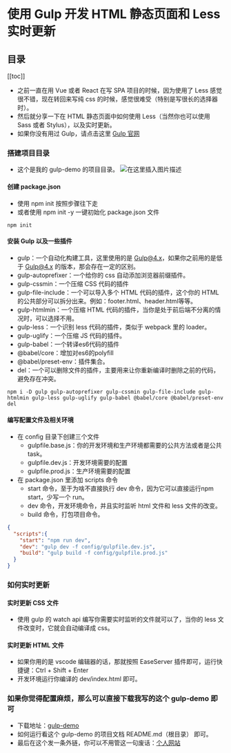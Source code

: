 # 使用 Gulp 开发 HTML 静态页面和 Less 实时更新

## 目录

[[toc]]

* 之前一直在用 Vue 或者 React 在写 SPA 项目的时候，因为使用了 Less 感觉很不错，现在转回来写纯 css 的时候，感觉很难受（特别是写很长的选择器时）。
* 然后就分享一下在 HTML 静态页面中如何使用 Less（当然你也可以使用 Sass 或者 Stylus），以及实时更新。
* 如果你没有用过 Gulp，请点击这里 [Gulp 官网](https://www.gulpjs.com.cn/)

### 搭建项目目录

* 这个是我的 gulp-demo 的项目目录。
![在这里插入图片描述](https://img-blog.csdnimg.cn/20200803165117429.png?x-oss-process=image/watermark,type_ZmFuZ3poZW5naGVpdGk,shadow_10,text_aHR0cHM6Ly9ibG9nLmNzZG4ubmV0L2JpYW9fZmVuZw==,size_16,color_FFFFFF,t_70)

#### 创建 package.json

* 使用 npm init 按照步骤往下走
* 或者使用 npm init -y 一键初始化 package.json 文件

```Basic
npm init
```

#### 安装 Gulp 以及一些插件

* gulp：一个自动化构建工具，这里使用的是 Gulp@4.x，如果你之前用的是低于 Gulp@4.x 的版本，那会存在一定的区别。
* gulp-autoprefixer：一个给你的 css 自动添加浏览器前缀插件。
* gulp-cssmin：一个压缩 CSS 代码的插件
* gulp-file-include：一个可以导入多个 HTML 代码的插件，这个你的 HTML 的公共部分可以拆分出来。例如：footer.html、header.html等等。
* gulp-htmlmin：一个压缩 HTML 代码的插件，当你是处于前后端不分离的情况时，可以选择不用。
* gulp-less：一个识别 less 代码的插件，类似于 webpack 里的 loader。
* gulp-uglify：一个压缩 JS 代码的插件。
* gulp-babel：一个转译es6代码的插件
* @babel/core：增加对es6的polyfill
* @babel/preset-env：插件集合。
* del：一个可以删除文件的插件，主要用来让你重新编译时删除之前的代码，避免存在冲突。

```Basic
npm i -D gulp gulp-autoprefixer gulp-cssmin gulp-file-include gulp-htmlmin gulp-less gulp-uglify gulp-babel @babel/core @babel/preset-env del
```

#### 编写配置文件及相关环境

* 在 config 目录下创建三个文件
  * gulpfile.base.js：你的开发环境和生产环境都需要的公共方法或者是公共 task。
  * gulpfile.dev.js：开发环境需要的配置
  * gulpfile.prod.js：生产环境需要的配置
* 在 package.json 里添加 scripts 命令
  * start 命令，至于为啥不直接执行 dev 命令，因为它可以直接运行npm start，少写一个 run。
  * dev 命令，开发环境命令，并且实时监听 html 文件和 less 文件的改变。
  * build 命令，打包项目命令。

```JSON
{
  "scripts":{
    "start": "npm run dev",
    "dev": "gulp dev -f config/gulpfile.dev.js",
    "build": "gulp build -f config/gulpfile.prod.js"
  }
}
```

### 如何实时更新

#### 实时更新 CSS 文件

* 使用 gulp 的 watch api 编写你需要实时监听的文件就可以了，当你的 less 文件改变时，它就会自动编译成 css。

#### 实时更新 HTML 文件

* 如果你用的是 vscode 编辑器的话，那就按照 EaseServer 插件即可，运行快捷键：Ctrl + Shift + Enter
* 开发环境运行你编译的 dev/index.html 即可。

### 如果你觉得配置麻烦，那么可以直接下载我写的这个 gulp-demo 即可

* 下载地址：[gulp-demo](https://gitee.com/MINECASE/gulp-demo.git)
* 如何运行看这个 gulp-demo 的项目文档 README.md（根目录） 即可。
* 最后在这个发一条外链，你可以不用管这一句废话：[个人网站](https://biaov.cn/)
